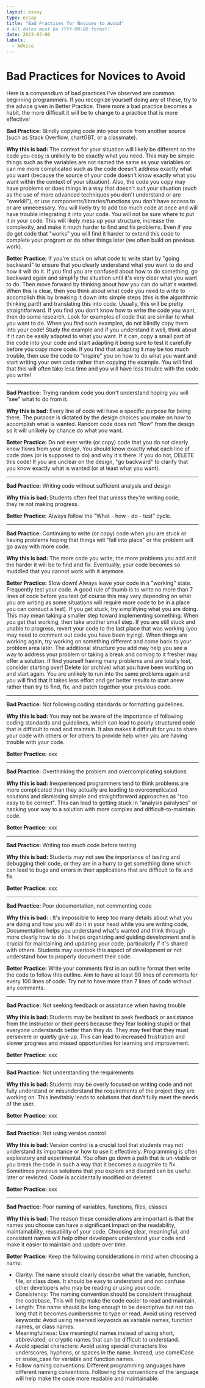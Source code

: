 ```yaml
---
layout: essay
type: essay
title: "Bad Practices for Novices to Avoid"
# All dates must be YYYY-MM-DD format!
date: 2023-03-06
labels:
  - Advice
---
```


# Bad Practices for Novices to Avoid

Here is a compendium of bad practices I've observed are common beginning programmers. If you recognize yourself doing any of these, try to the advice given in Better Practice. There more a bad practice becomes a habit, the more difficult it will be to change to a practice that is more effective! 

**Bad Practice:** Blindly copying code into your code from another source (such as Stack Overflow, chartGBT, or a classmate). 

**Why this is bad:** The context for your situation will likely be different so the code you copy is unlikely to be exactly what you need. This may be simple things such as the variables are not named the same as your variables or can me more complicated such as the code doesn't address exactly what you want (because the source of your code doesn't know exactly what you want within the context of your situation). Also, the code you copy may have problems or does things in a way that doesn't suit your situation (such as the use of more advanced techniques you don't understand or are "overkill"), or use components/libraries/functions you don't have access to or are unnecessary. You will likely try to add too much code at once and will have trouble integrating it into your code. You will not be sure where to put it in your code. This will likely mess up your structure, increase the complexity, and make it much harder to find and fix problems.  Even if you do get code that "works" you will find it harder to extend this code to complete your program or do other things later (we often build on previous work).

**Better Practice:** If you're stuck on what code to write start by "going backward" to ensure that you clearly understand what you want to do and how it will do it. If you find you are confused about how to do something, go backward again and simplify the situation until it's very clear what you want to do. Then move forward by thinking about how you can do what's wanted. When this is clear, then you think about what code you need to write to accomplish this by breaking it down into simple steps (this is the algorithmic thinking part!) and translating this into code. Usually, this will be pretty straightforward. If you find you don't know how to write the code you want, then do some research. Look for examples of code that are similar to what you want to do. When you find such examples, do not blindly copy them into your code! Study the example and if you understand it well, think about if it can be easily adapted to what you want. If it can, copy a small part of the code into your code and start adapting it being sure to test it carefully before you copy more code. If you find that adapting it may be too much trouble, then use the code to "inspire" you on how to do what you want and start writing your own code rather than copying the example. You will find that this will often take less time and you will have less trouble with the code you write!

---

**Bad Practice:** Trying random code you don't understand hoping you will "see" what to do from it.

**Why this is bad:** Every line of code will have a specific purpose for being there. The purpose is dictated by the design choices you make on how to accomplish what is wanted. Random code does not "flow" from the design so it will unlikely by chance do what you want.

**Better Practice:** Do not ever write (or copy) code that you do not clearly know flows from your design. You should know exactly what each line of code does (or is supposed to do) and why it's there. If you do not, DELETE this code! If you are unclear on the design, "go backward" to clarify that you know exactly what is wanted (or at least what you want).

---
**Bad Practice:** Writing code without sufficient analysis and design

**Why this is bad:** Students often feel that unless they're writing code, they're not making progress.

**Better Practice:** Always follow the "What - how - do - test" cycle. 

---

**Bad Practice:** Continuing to write (or copy) code when you are stuck or having problems hoping that things will "fall into place" or the problem will go away with more code.

**Why this is bad:** The more code you write, the more problems you add and the harder it will be to find and fix. Eventually, your code becomes so muddled that you cannot work with it anymore.

**Better Practice:** Slow down! Always leave your code in a "working" state. Frequently test your code. A good rule of thumb is to write no more than 7 lines of code before you test (of course this may vary depending on what you are writing as some situations will require more code to be in a place you can conduct a test). If you get stuck, try simplifying what you are doing. This may mean taking a smaller step toward implementing something. When you get that working, then take another small step. If you are still stuck and unable to progress, revert your code to the last place that was working (you may need to comment out code you have been trying). When things are working again, try working on something different and come back to your problem area later. The additional structure you add may help you see a way to address your problem or taking a break and coming to it fresher may offer a solution. If find yourself having many problems and are totally lost, consider starting over! Delete (or archive) what you have been working on and start again. You are unlikely to run into the same problems again and you will find that it takes less effort and get better results to start anew rather than try to find, fix, and patch together your previous code.

---
**Bad Practice:** Not following coding standards or formatting guidelines.

**Why this is bad:** You may not be aware of the importance of following coding standards and guidelines, which can lead to poorly structured code that is difficult to read and maintain. It also makes it difficult for you to share your code with others or for others to provide help when you are having trouble with your code.

**Better Practice:** xxx

---
**Bad Practice:** Overthinking the problem and overcomplicating solutions

**Why this is bad:**  Inexperienced programmers tend to think problems are more complicated than they actually are leading to overcomplicated solutions and dismissing simple and straightforward approaches as "too easy to be correct". This can lead to getting stuck in "analysis paralyses" or hacking your way to a solution with more complex and difficult-to-maintain code.

**Better Practice:** xxx

---
**Bad Practice:** Writing too much code before testing

**Why this is bad:** Students may not see the importance of testing and debugging their code, or they are in a hurry to get something done which can lead to bugs and errors in their applications that are difficult to fix and fix.

**Better Practice:** xxx

---
**Bad Practice:** Poor documentation, not commenting code

**Why this is bad:** : It's impossible to keep too many details about what you are doing and how you will do it in your head while you are writing code, Documentation helps you understand what's wanted and think through more clearly how to do. It helps organizing and guiding development and is crucial for maintaining and updating your code, particularly if it's shared with others.  Students may overlook this aspect of development or not understand how to properly document their code.

**Better Practice:** Write your comments first in an outline format then write the code to follow this outline. Aim to have at least 90 lines of comments for every 100 lines of code. Try not to have more than 7 lines of code without any comments. 

---
**Bad Practice:** Not seeking feedback or assistance when having trouble

**Why this is bad:**  Students may be hesitant to seek feedback or assistance from the instructor or their peers because they fear looking stupid or that everyone understands better than they do. They may feel that they must persevere or quietly give up. This can lead to increased frustration and slower progress and missed opportunities for learning and improvement.

**Better Practice:** xxx

---
**Bad Practice:** Not understanding the requirements

**Why this is bad:** Students may be overly focused on writing code and not fully understand or misunderstand the requirements of the project they are working on. This inevitably leads to solutions that don't fully meet the needs of the user.

**Better Practice:** xxx

---
**Bad Practice:** Not using version control

**Why this is bad:** Version control is a crucial tool that students may not understand its importance or how to use it effectively. Programming is often exploratory and experimental. You often go down a path that is un-viable or you break the code in such a way that it becomes a quagmire to fix. Sometimes previous solutions that you explore and discard can be useful later or revisited. Code is accidentally modified or deleted

**Better Practice:** xxx

---
**Bad Practice:** Poor naming of variables, functions, files, classes

**Why this is bad:** The reason these considerations are important is that the names you choose can have a significant impact on the readability, maintainability, reusability of your code. Choosing clear, meaningful, and consistent names will help other developers understand your code and make it easier to maintain and update over time.


**Better Practice:** Keep the following considerations in mind when choosing a name:
  - Clarity: The name should clearly describe what the variable, function, file, or class does. It should be easy to understand and not confuse other developers who may be reading or using your code.
  - Consistency: The naming convention should be consistent throughout the codebase. This will help make the code easier to read and maintain.
  - Length: The name should be long enough to be descriptive but not too long that it becomes cumbersome to type or read. Avoid using reserved keywords: Avoid using reserved keywords as variable names, function names, or class names.
  - Meaningfulness: Use meaningful names instead of using short, abbreviated, or cryptic names that can be difficult to understand.
  - Avoid special characters: Avoid using special characters like underscores, hyphens, or spaces in the name. Instead, use camelCase or snake_case for variable and function names.
  - Follow naming conventions: Different programming languages have different naming conventions. Following the conventions of the language will help make the code more readable and maintainable.

